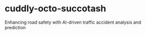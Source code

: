 # cuddly-octo-succotash
Enhancing road safety with AI-driven traffic accident analysis and prediction
